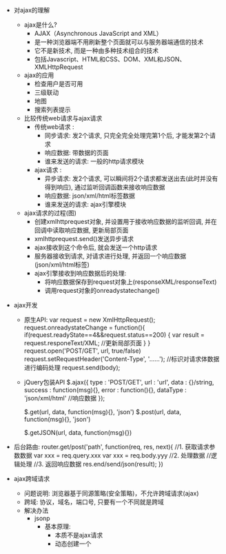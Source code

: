 * 对ajax的理解
	* ajax是什么?
		* AJAX（Asynchronous JavaScript and XML）
		* 是一种浏览器端不用刷新整个页面就可以与服务器端通信的技术
		* 它不是新技术, 而是一种由多种技术组合的技术
		* 包括Javascript、HTML和CSS、DOM、XML和JSON、XMLHttpRequest
	* ajax的应用
		* 检查用户是否可用
		* 三级联动
		* 地图
		* 搜索列表提示
	* 比较传统web请求与ajax请求
		* 传统web请求 : 
			* 同步请求: 发2个请求, 只完全完全处理完第1个后, 才能发第2个请求
			* 响应数据: 带数据的页面
			* 谁来发送的请求: 一般的http请求模块
		* ajax请求 :
			* 异步请求: 发2个请求, 可以瞬间将2个请求都发送出去(此时并没有得到响应), 通过监听回调函数来接收响应数据
			* 响应数据: json/xml/html标签数据
			* 谁来发送的请求: ajax引擎模块
	* ajax请求的过程(图)
	    * 创建xmlhttprequest对象, 并设置用于接收响应数据的监听回调, 并在回调中读取响应数据, 更新局部页面
	    * xmlhttprequest.send()发送异步请求
	    * ajax接收到这个命令后, 就会发送一个http请求
	    * 服务器接收到请求, 对请求进行处理, 并返回一个响应数据(json/xml/html标签)
	    * ajax引擎接收到响应数据后的处理:
	        * 将响应数据保存到request对象上(responseXML/responseText)
	        * 调用request对象的onreadystatechange()
* ajax开发
    * 原生API:
        var request = new XmlHttpRequest();
        request.onreadystateChange = function(){
            if(request.readyState==4&&request.status==200) {
                var result = request.responeText/XML;
                //更新局部页面
            }
        }
        request.open('POST/GET', url, true/false)
        request.setRequestHeader('Content-Type', '......'); //标识对请求体数据进行编码处理
        request.send(body);
    * jQuery包装API
        $.ajax({
            type : 'POST/GET',
            url : 'url',
            data : {}/string,
            success : function(msg){},
            error : function(){},
            dataType : 'json/xml/html'  //响应数据
        });
        
        $.get(url, data, function(msg){}, 'json')
        $.post(url, data, function(msg){}, 'json')
        
        $.getJSON(url, data, function(msg){})
        
* 后台路由:
    router.get/post('path', function(req, res, next){
        //1. 获取请求参数数据
        var xxx = req.query.xxx
        var xxx = req.body.yyy
        //2. 处理数据
            //逻辑处理
        //3. 返回响应数据
        res.end/send/json(result);
    })
    
* ajax跨域请求
    * 问题说明: 浏览器基于同源策略(安全策略)，不允许跨域请求(ajax)
    * 跨域: 协议，域名，端口号, 只要有一个不同就是跨域
    * 解决办法
        * jsonp
            * 基本原理:
                * 本质不是ajax请求
                * 动态创建一个<script>, 指定src属性为请求的url, 浏览器会自动发送对url的get类型的一般HTTP请求
                * 服务器接收到请求, 处理请求, 返回是一个函数调用的字符串, 并将数据(json格式)作为实参传入
                * 浏览器接收到响应数据, 解析它, 就会去执行函数调用(之前就已经定义好的一个回调函数)
                * 在回调函数中, 得到返回的json数据, 读取内部数据进行处理
            编码(jQuery):
                * 浏览器端
                    * $.getJSON('url?callback=?', function(obj/arr){})
                * 服务器端
                    * var callback = req.query.callback
                    * var resultJson = '{}/[]';
                    * res.send(callback+'('+resultJson+')');
        * cors
            * 服务端, 向响应中添加一个特别的响应头: 'Access-Controll-Allow-Origin':'*'
            * 存在浏览器兼容的问题
* 前端js模板
    * 作用: 将ajax请求得到数据渲染到提前定义好的标签模板生成html标签结构, 插入到页面的指定标签中
    * 场景: ajax请求返回数据比较大时
    * 优点: 编码简洁, 支行效率高
    * 基本语法: 使用特殊结构({{}})来实现标签与js的嵌套
    * 基本原理: 使用正则表达式匹配: 看到<> 就是标签, 一旦看到{{}}就当作js解析
* jQuery的文档结构
    *图